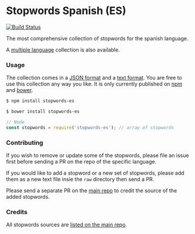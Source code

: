 Stopwords Spanish (ES)
=======

[![Build Status](https://travis-ci.org/stopwords-iso/stopwords-es.svg?branch=master)](https://travis-ci.org/stopwords-iso/stopwords-es)

The most comprehensive collection of stopwords for the spanish language.

A [multiple language](https://github.com/stopwords-iso/stopwords-iso) collection is also available.

### Usage

The collection comes in a
[JSON format](https://raw.githubusercontent.com/stopwords-iso/stopwords-es/master/stopwords-es.json) and a
[text format](https://raw.githubusercontent.com/stopwords-iso/stopwords-es/master/stopwords-es.txt).
You are free to use this collection any way you like.
It is only currently published on [npm](https://www.npmjs.com/stopwords-es) and [bower](https://bower.io).

```sh
$ npm install stopwords-es
```

```sh
$ bower install stopwords-es
```

```js
// Node
const stopwords = require('stopwords-es'); // array of stopwords
```

### Contributing

If you wish to remove or update some of the stopwords, please file an issue first before sending a PR on the repo of the specific language.

If you would like to add a stopword or a new set of stopwords, please add them as a new text file insie the `raw` directory then send a PR.

Please send a separate PR on the [main repo](https://github.com/stopwords-iso/stopwords-iso) to credit the source of the added stopwords.

### Credits

All stopwords sources are [listed on the main repo](https://github.com/stopwords-iso/stopwords-iso/blob/master/CREDITS.md).
